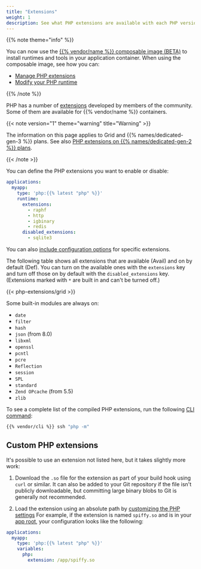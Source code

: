 ```yaml
---
title: "Extensions"
weight: 1
description: See what PHP extensions are available with each PHP version on {{% vendor/name %}}.
---
```


{{% note theme="info" %}}

You can now use the [{{% vendor/name %}} composable image (BETA)](/create-apps/app-reference/composable-image.md) to install runtimes and tools in your application container.
When using the composable image, see how you can:
- [Manage PHP extensions](/create-apps/app-reference/composable-image.md#php-extensions-and-python-packages)
- [Modify your PHP runtime](/languages/php#modify-your-php-runtime-when-using-the-composable-image)

{{% /note %}}

PHP has a number of [extensions](https://pecl.php.net/) developed by members of the community.
Some of them are available for {{% vendor/name %}} containers.

{{< note version="1" theme="warning" title="Warning" >}}

The information on this page applies to Grid and {{% names/dedicated-gen-3 %}} plans.
See also [PHP extensions on {{% names/dedicated-gen-2 %}} plans](../../dedicated-gen-2/overview/grid.md#extensions).

{{< /note >}}

You can define the PHP extensions you want to enable or disable:

```yaml {configFile="app"}
applications:
  myapp:
    type: 'php:{{% latest "php" %}}'
    runtime:
      extensions:
        - raphf
        - http
        - igbinary
        - redis
      disabled_extensions:
        - sqlite3
```
You can also [include configuration options](/create-apps/app-reference/single-runtime-image.md#extensions) for specific extensions.

The following table shows all extensions that are available (Avail) and on by default (Def).
You can turn on the available ones with the `extensions` key
and turn off those on by default with the `disabled_extensions` key.
(Extensions marked with `*` are built in and can't be turned off.)

{{< php-extensions/grid >}}

Some built-in modules are always on:

- `date`
- `filter`
- `hash`
- `json` (from 8.0)
- `libxml`
- `openssl`
- `pcntl`
- `pcre`
- `Reflection`
- `session`
- `SPL`
- `standard`
- `Zend OPcache` (from 5.5)
- `zlib`

To see a complete list of the compiled PHP extensions, run the following [CLI command](../../administration/cli/_index.md):

```bash
{{% vendor/cli %}} ssh "php -m"
```

## Custom PHP extensions

It's possible to use an extension not listed here,
but it takes slightly more work:

1. Download the `.so` file for the extension as part of your build hook using `curl` or similar.
   It can also be added to your Git repository if the file isn't publicly downloadable,
   but committing large binary blobs to Git is generally not recommended.

2. Load the extension using an absolute path by [customizing the PHP settings](/languages/php/_index.md#customize-php-settings)
   For example, if the extension is named `spiffy.so` and is in your [app root](/create-apps/app-reference/single-runtime-image.md#root-directory),
   your configuration looks like the following:

```yaml {configFile="app"}
applications:
  myapp:
    type: 'php:{{% latest "php" %}}'
    variables:
      php:
        extension: /app/spiffy.so
```
